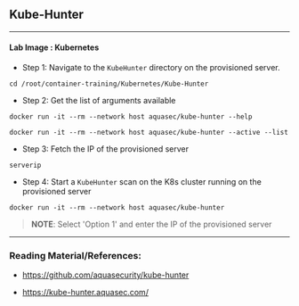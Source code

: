 ## Kube-Hunter
---

#### **Lab Image : Kubernetes**

* Step 1: Navigate to the `KubeHunter` directory on the provisioned server.

```commandline
cd /root/container-training/Kubernetes/Kube-Hunter
```

* Step 2: Get the list of arguments available

```commandline
docker run -it --rm --network host aquasec/kube-hunter --help
```
```commandline
docker run -it --rm --network host aquasec/kube-hunter --active --list
```

* Step 3: Fetch the IP of the provisioned server

```commandline
serverip
```

* Step 4: Start a `KubeHunter` scan on the K8s cluster running on the provisioned server

```commandline
docker run -it --rm --network host aquasec/kube-hunter
```
> **NOTE**: Select 'Option 1' and enter the IP of the provisioned server

---------

### Reading Material/References:

* https://github.com/aquasecurity/kube-hunter

* https://kube-hunter.aquasec.com/
